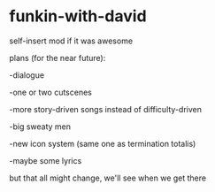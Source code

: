 # funkin-with-david

self-insert mod if it was awesome


plans (for the near future):

-dialogue

-one or two cutscenes

-more story-driven songs instead of difficulty-driven

-big sweaty men

-new icon system (same one as termination totalis)

-maybe some lyrics


but that all might change, we'll see when we get there
